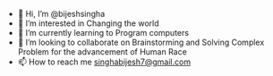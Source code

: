 - 👋 Hi, I’m @bijeshsingha
- 👀 I’m interested in Changing the world
- 🌱 I’m currently learning to Program computers
- 💞️ I’m looking to collaborate on Brainstorming and Solving Complex Problem for the advancement of Human Race
- 📫 How to reach me singhabijesh7@gmail.com

<!---
bijeshsingha/bijeshsingha is a ✨ special ✨ repository because its `README.md` (this file) appears on your GitHub profile.
You can click the Preview link to take a look at your changes.
--->
